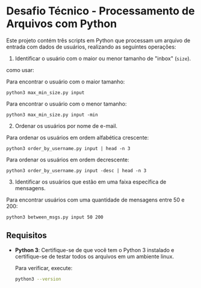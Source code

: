 # Desafio Técnico - Processamento de Arquivos com Python

Este projeto contém três scripts em Python que processam um arquivo de entrada com dados de usuários, realizando as seguintes operações:

1. Identificar o usuário com o maior ou menor tamanho de "inbox" (`size`).

como usar:


Para encontrar o usuário com o maior tamanho:
```
python3 max_min_size.py input
```

Para encontrar o usuário com o menor tamanho:
```
python3 max_min_size.py input -min
```

2. Ordenar os usuários por nome de e-mail.


Para ordenar os usuários em ordem alfabética crescente:
```
python3 order_by_username.py input | head -n 3
```

Para ordenar os usuários em ordem decrescente:
```
python3 order_by_username.py input -desc | head -n 3
```


3. Identificar os usuários que estão em uma faixa específica de mensagens.


Para encontrar usuários com uma quantidade de mensagens entre 50 e 200:
```
python3 between_msgs.py input 50 200
```


## Requisitos

- **Python 3**: Certifique-se de que você tem o Python 3 instalado e certifique-se de testar todos os arquivos em um ambiente linux.
  
  Para verificar, execute:
  ```bash
  python3 --version
